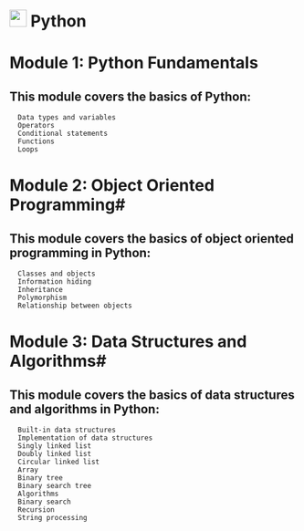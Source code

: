 # <img src="https://upload.wikimedia.org/wikipedia/commons/thumb/0/0a/Python.svg/1200px-Python.svg.png" width="30" height="30" /> Python
# Module 1: Python Fundamentals
## This module covers the basics of Python:

      Data types and variables
      Operators
      Conditional statements
      Functions
      Loops

# Module 2: Object Oriented Programming#
## This module covers the basics of object oriented programming in Python:

      Classes and objects
      Information hiding
      Inheritance
      Polymorphism
      Relationship between objects
# Module 3: Data Structures and Algorithms#
## This module covers the basics of data structures and algorithms in Python:

      Built-in data structures
      Implementation of data structures
      Singly linked list
      Doubly linked list
      Circular linked list
      Array
      Binary tree
      Binary search tree
      Algorithms
      Binary search
      Recursion
      String processing




